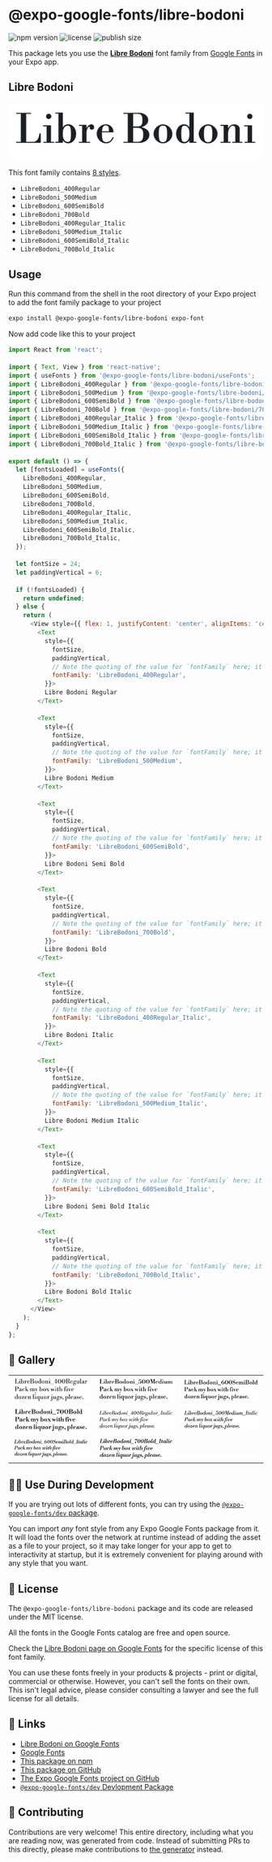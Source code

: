 # @expo-google-fonts/libre-bodoni

![npm version](https://flat.badgen.net/npm/v/@expo-google-fonts/libre-bodoni)
![license](https://flat.badgen.net/github/license/expo/google-fonts)
![publish size](https://flat.badgen.net/packagephobia/install/@expo-google-fonts/libre-bodoni)

This package lets you use the [**Libre Bodoni**](https://fonts.google.com/specimen/Libre+Bodoni) font family from [Google Fonts](https://fonts.google.com/) in your Expo app.

## Libre Bodoni

![Libre Bodoni](./font-family.png)

This font family contains [8 styles](#-gallery).

- `LibreBodoni_400Regular`
- `LibreBodoni_500Medium`
- `LibreBodoni_600SemiBold`
- `LibreBodoni_700Bold`
- `LibreBodoni_400Regular_Italic`
- `LibreBodoni_500Medium_Italic`
- `LibreBodoni_600SemiBold_Italic`
- `LibreBodoni_700Bold_Italic`

## Usage

Run this command from the shell in the root directory of your Expo project to add the font family package to your project
```sh
expo install @expo-google-fonts/libre-bodoni expo-font
```

Now add code like this to your project
```js
import React from 'react';

import { Text, View } from 'react-native';
import { useFonts } from '@expo-google-fonts/libre-bodoni/useFonts';
import { LibreBodoni_400Regular } from '@expo-google-fonts/libre-bodoni/400Regular';
import { LibreBodoni_500Medium } from '@expo-google-fonts/libre-bodoni/500Medium';
import { LibreBodoni_600SemiBold } from '@expo-google-fonts/libre-bodoni/600SemiBold';
import { LibreBodoni_700Bold } from '@expo-google-fonts/libre-bodoni/700Bold';
import { LibreBodoni_400Regular_Italic } from '@expo-google-fonts/libre-bodoni/400Regular_Italic';
import { LibreBodoni_500Medium_Italic } from '@expo-google-fonts/libre-bodoni/500Medium_Italic';
import { LibreBodoni_600SemiBold_Italic } from '@expo-google-fonts/libre-bodoni/600SemiBold_Italic';
import { LibreBodoni_700Bold_Italic } from '@expo-google-fonts/libre-bodoni/700Bold_Italic';

export default () => {
  let [fontsLoaded] = useFonts({
    LibreBodoni_400Regular,
    LibreBodoni_500Medium,
    LibreBodoni_600SemiBold,
    LibreBodoni_700Bold,
    LibreBodoni_400Regular_Italic,
    LibreBodoni_500Medium_Italic,
    LibreBodoni_600SemiBold_Italic,
    LibreBodoni_700Bold_Italic,
  });

  let fontSize = 24;
  let paddingVertical = 6;

  if (!fontsLoaded) {
    return undefined;
  } else {
    return (
      <View style={{ flex: 1, justifyContent: 'center', alignItems: 'center' }}>
        <Text
          style={{
            fontSize,
            paddingVertical,
            // Note the quoting of the value for `fontFamily` here; it expects a string!
            fontFamily: 'LibreBodoni_400Regular',
          }}>
          Libre Bodoni Regular
        </Text>

        <Text
          style={{
            fontSize,
            paddingVertical,
            // Note the quoting of the value for `fontFamily` here; it expects a string!
            fontFamily: 'LibreBodoni_500Medium',
          }}>
          Libre Bodoni Medium
        </Text>

        <Text
          style={{
            fontSize,
            paddingVertical,
            // Note the quoting of the value for `fontFamily` here; it expects a string!
            fontFamily: 'LibreBodoni_600SemiBold',
          }}>
          Libre Bodoni Semi Bold
        </Text>

        <Text
          style={{
            fontSize,
            paddingVertical,
            // Note the quoting of the value for `fontFamily` here; it expects a string!
            fontFamily: 'LibreBodoni_700Bold',
          }}>
          Libre Bodoni Bold
        </Text>

        <Text
          style={{
            fontSize,
            paddingVertical,
            // Note the quoting of the value for `fontFamily` here; it expects a string!
            fontFamily: 'LibreBodoni_400Regular_Italic',
          }}>
          Libre Bodoni Italic
        </Text>

        <Text
          style={{
            fontSize,
            paddingVertical,
            // Note the quoting of the value for `fontFamily` here; it expects a string!
            fontFamily: 'LibreBodoni_500Medium_Italic',
          }}>
          Libre Bodoni Medium Italic
        </Text>

        <Text
          style={{
            fontSize,
            paddingVertical,
            // Note the quoting of the value for `fontFamily` here; it expects a string!
            fontFamily: 'LibreBodoni_600SemiBold_Italic',
          }}>
          Libre Bodoni Semi Bold Italic
        </Text>

        <Text
          style={{
            fontSize,
            paddingVertical,
            // Note the quoting of the value for `fontFamily` here; it expects a string!
            fontFamily: 'LibreBodoni_700Bold_Italic',
          }}>
          Libre Bodoni Bold Italic
        </Text>
      </View>
    );
  }
};

```

## 🔡 Gallery


||||
|-|-|-|
|![LibreBodoni_400Regular](./LibreBodoni_400Regular.ttf.png)|![LibreBodoni_500Medium](./LibreBodoni_500Medium.ttf.png)|![LibreBodoni_600SemiBold](./LibreBodoni_600SemiBold.ttf.png)||
|![LibreBodoni_700Bold](./LibreBodoni_700Bold.ttf.png)|![LibreBodoni_400Regular_Italic](./LibreBodoni_400Regular_Italic.ttf.png)|![LibreBodoni_500Medium_Italic](./LibreBodoni_500Medium_Italic.ttf.png)||
|![LibreBodoni_600SemiBold_Italic](./LibreBodoni_600SemiBold_Italic.ttf.png)|![LibreBodoni_700Bold_Italic](./LibreBodoni_700Bold_Italic.ttf.png)|||


## 👩‍💻 Use During Development

If you are trying out lots of different fonts, you can try using the [`@expo-google-fonts/dev` package](https://github.com/expo/google-fonts/tree/master/font-packages/dev#readme).

You can import *any* font style from any Expo Google Fonts package from it. It will load the fonts
over the network at runtime instead of adding the asset as a file to your project, so it may take longer
for your app to get to interactivity at startup, but it is extremely convenient
for playing around with any style that you want.

## 📖 License

The `@expo-google-fonts/libre-bodoni` package and its code are released under the MIT license.

All the fonts in the Google Fonts catalog are free and open source.

Check the [Libre Bodoni page on Google Fonts](https://fonts.google.com/specimen/Libre+Bodoni) for the specific license of this font family.

You can use these fonts freely in your products & projects - print or digital, commercial or otherwise. However, you can't sell the fonts on their own. This isn't legal advice, please consider consulting a lawyer and see the full license for all details.

## 🔗 Links

- [Libre Bodoni on Google Fonts](https://fonts.google.com/specimen/Libre+Bodoni)
- [Google Fonts](https://fonts.google.com/)
- [This package on npm](https://www.npmjs.com/package/@expo-google-fonts/libre-bodoni)
- [This package on GitHub](https://github.com/expo/google-fonts/tree/master/font-packages/libre-bodoni)
- [The Expo Google Fonts project on GitHub](https://github.com/expo/google-fonts)
- [`@expo-google-fonts/dev` Devlopment Package](https://github.com/expo/google-fonts/tree/master/font-packages/dev)

## 🤝 Contributing

Contributions are very welcome! This entire directory, including what you are reading now, was generated from code. Instead of submitting PRs to this directly, please make contributions to [the generator](https://github.com/expo/google-fonts/tree/master/packages/generator) instead.
